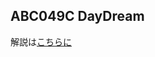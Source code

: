 ## ABC049C DayDream

解説は[こちらに](https://qiita.com/drken/items/fd4e5e3630d0f5859067#%E7%AC%AC-9-%E5%95%8F--abc-049-c---daydream-300-%E7%82%B9)

